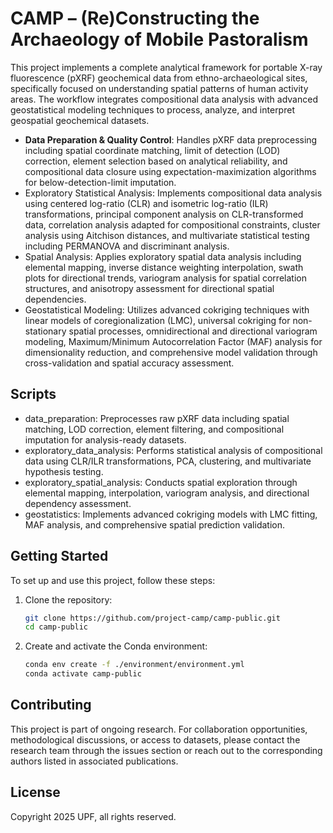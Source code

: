 # CAMP – (Re)Constructing the Archaeology of Mobile Pastoralism

This project implements a complete analytical framework for portable X-ray fluorescence (pXRF) geochemical data from ethno-archaeological sites, specifically focused on understanding spatial patterns of human activity areas. The workflow integrates compositional data analysis with advanced geostatistical modeling techniques to process, analyze, and interpret geospatial geochemical datasets.

- <b>Data Preparation & Quality Control</b>: Handles pXRF data preprocessing including spatial coordinate matching, limit of detection (LOD) correction, element selection based on analytical reliability, and compositional data closure using expectation-maximization algorithms for below-detection-limit imputation.
- Exploratory Statistical Analysis: Implements compositional data analysis using centered log-ratio (CLR) and isometric log-ratio (ILR) transformations, principal component analysis on CLR-transformed data, correlation analysis adapted for compositional constraints, cluster analysis using Aitchison distances, and multivariate statistical testing including PERMANOVA and discriminant analysis.
- Spatial Analysis: Applies exploratory spatial data analysis including elemental mapping, inverse distance weighting interpolation, swath plots for directional trends, variogram analysis for spatial correlation structures, and anisotropy assessment for directional spatial dependencies.
- Geostatistical Modeling: Utilizes advanced cokriging techniques with linear models of coregionalization (LMC), universal cokriging for non-stationary spatial processes, omnidirectional and directional variogram modeling, Maximum/Minimum Autocorrelation Factor (MAF) analysis for dimensionality reduction, and comprehensive model validation through cross-validation and spatial accuracy assessment.

## Scripts

- data_preparation: Preprocesses raw pXRF data including spatial matching, LOD correction, element filtering, and compositional imputation for analysis-ready datasets.
- exploratory_data_analysis: Performs statistical analysis of compositional data using CLR/ILR transformations, PCA, clustering, and multivariate hypothesis testing.
- exploratory_spatial_analysis: Conducts spatial exploration through elemental mapping, interpolation, variogram analysis, and directional dependency assessment.
- geostatistics: Implements advanced cokriging models with LMC fitting, MAF analysis, and comprehensive spatial prediction validation.

## Getting Started

To set up and use this project, follow these steps:

1. Clone the repository:

   ```bash
   git clone https://github.com/project-camp/camp-public.git
   cd camp-public
   ```
2. Create and activate the Conda environment:

   ```bash
   conda env create -f ./environment/environment.yml
   conda activate camp-public
   ```

## Contributing

This project is part of ongoing research. For collaboration opportunities, methodological discussions, or access to datasets, please contact the research team through the issues section or reach out to the corresponding authors listed in associated publications.

## License

Copyright 2025 UPF, all rights reserved.
